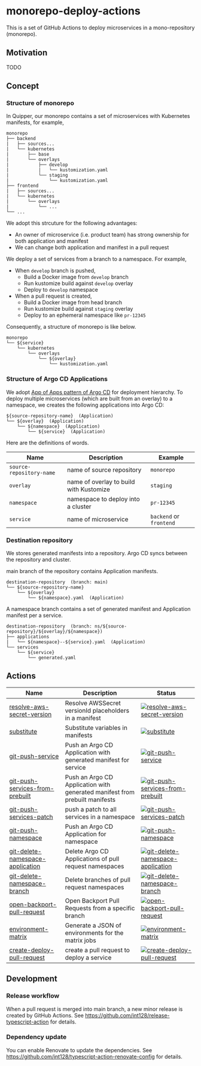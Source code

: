 # monorepo-deploy-actions

This is a set of GitHub Actions to deploy microservices in a mono-repository (monorepo).

## Motivation

TODO

## Concept

### Structure of monorepo

In Quipper, our monorepo contains a set of microservices with Kubernetes manifests, for example,

```
monorepo
├── backend
|   ├── sources...
|   └── kubernetes
|       ├── base
|       └── overlays
|           ├── develop
|           |   └── kustomization.yaml
|           └── staging
|               └── kustomization.yaml
├── frontend
|   ├── sources...
|   └── kubernetes
|       └── overlays
|           └── ...
└── ...
```

We adopt this strcuture for the following advantages:

- An owner of microservice (i.e. product team) has strong ownership for both application and manifest
- We can change both application and manifest in a pull request

We deploy a set of services from a branch to a namespace.
For example,

- When `develop` branch is pushed,
  - Build a Docker image from `develop` branch
  - Run kustomize build against `develop` overlay
  - Deploy to `develop` namespace
- When a pull request is created,
  - Build a Docker image from head branch
  - Run kustomize build against `staging` overlay
  - Deploy to an ephemeral namespace like `pr-12345`

Consequently, a structure of monorepo is like below.

```
monorepo
└── ${service}
    └── kubernetes
        └── overlays
            └── ${overlay}
                └── kustomization.yaml
```

### Structure of Argo CD Applications

We adopt [App of Apps pattern of Argo CD](https://argoproj.github.io/argo-cd/operator-manual/cluster-bootstrapping/) for deployment hierarchy.
To deploy multiple microservices (which are built from an overlay) to a namespace, we creates the following applications into Argo CD:

```
${source-repository-name}  (Application)
└── ${overlay}  (Application)
    └── ${namespace}  (Application)
        └── ${service}  (Application)
```

Here are the definitions of words.

| Name                     | Description                             | Example                 |
| ------------------------ | --------------------------------------- | ----------------------- |
| `source-repository-name` | name of source repository               | `monorepo`              |
| `overlay`                | name of overlay to build with Kustomize | `staging`               |
| `namespace`              | namespace to deploy into a cluster      | `pr-12345`              |
| `service`                | name of microservice                    | `backend` or `frontend` |

### Destination repository

We stores generated manifests into a repository.
Argo CD syncs between the repository and cluster.

main branch of the repository contains Application manifests.

```
destination-repository  (branch: main)
└── ${source-repository-name}
    └── ${overlay}
        └── ${namespace}.yaml  (Application)
```

A namespace branch contains a set of generated manifest and Application manifest per a service.

```
destination-repository  (branch: ns/${source-repository}/${overlay}/${namespace})
├── applications
|   └── ${namespace}--${service}.yaml  (Application)
└── services
    └── ${service}
        └── generated.yaml
```

## Actions

| Name                                                                 | Description                                                                 | Status                                                                                                                                                                                                                                                                  |
| -------------------------------------------------------------------- | --------------------------------------------------------------------------- | ----------------------------------------------------------------------------------------------------------------------------------------------------------------------------------------------------------------------------------------------------------------------- |
| [resolve-aws-secret-version](resolve-aws-secret-version)             | Resolve AWSSecret versionId placeholders in a manifest                      | [![resolve-aws-secret-version](https://github.com/quipper/monorepo-deploy-actions/actions/workflows/resolve-aws-secret-version.yaml/badge.svg)](https://github.com/quipper/monorepo-deploy-actions/actions/workflows/resolve-aws-secret-version.yaml)                   |
| [substitute](substitute)                                             | Substitute variables in manifests                                           | [![substitute](https://github.com/quipper/monorepo-deploy-actions/actions/workflows/substitute.yaml/badge.svg)](https://github.com/quipper/monorepo-deploy-actions/actions/workflows/substitute.yaml)                                                                   |
| [git-push-service](git-push-service)                                 | Push an Argo CD Application with generated manifest for service             | [![git-push-service](https://github.com/quipper/monorepo-deploy-actions/actions/workflows/git-push-service.yaml/badge.svg)](https://github.com/quipper/monorepo-deploy-actions/actions/workflows/git-push-service.yaml)                                                 |
| [git-push-services-from-prebuilt](git-push-services-from-prebuilt)   | Push an Argo CD Application with generated manifest from prebuilt manifests | [![git-push-services-from-prebuilt](https://github.com/quipper/monorepo-deploy-actions/actions/workflows/git-push-services-from-prebuilt.yaml/badge.svg)](https://github.com/quipper/monorepo-deploy-actions/actions/workflows/git-push-services-from-prebuilt.yaml)    |
| [git-push-services-patch](git-push-services-patch)                   | push a patch to all services in a namespace                                 | [![git-push-services-patch](https://github.com/quipper/monorepo-deploy-actions/actions/workflows/git-push-services-patch.yaml/badge.svg)](https://github.com/quipper/monorepo-deploy-actions/actions/workflows/git-push-services-patch.yaml)                            |
| [git-push-namespace](git-push-namespace)                             | Push an Argo CD Application for namespace                                   | [![git-push-namespace](https://github.com/quipper/monorepo-deploy-actions/actions/workflows/git-push-namespace.yaml/badge.svg)](https://github.com/quipper/monorepo-deploy-actions/actions/workflows/git-push-namespace.yaml)                                           |
| [git-delete-namespace-application](git-delete-namespace-application) | Delete Argo CD Applications of pull request namespaces                      | [![git-delete-namespace-application](https://github.com/quipper/monorepo-deploy-actions/actions/workflows/git-delete-namespace-application.yaml/badge.svg)](https://github.com/quipper/monorepo-deploy-actions/actions/workflows/git-delete-namespace-application.yaml) |
| [git-delete-namespace-branch](git-delete-namespace-branch)           | Delete branches of pull request namespaces                                  | [![git-delete-namespace-branch](https://github.com/quipper/monorepo-deploy-actions/actions/workflows/git-delete-namespace-branch.yaml/badge.svg)](https://github.com/quipper/monorepo-deploy-actions/actions/workflows/git-delete-namespace-branch.yaml)                |
| [open-backport-pull-request](open-backport-pull-request)             | Open Backport Pull Requests from a specific branch                          | [![open-backport-pull-request](https://github.com/quipper/monorepo-deploy-actions/actions/workflows/open-backport-pull-request.yaml/badge.svg)](https://github.com/quipper/monorepo-deploy-actions/actions/workflows/open-backport-pull-request.yaml)                   |
| [environment-matrix](environment-matrix)                             | Generate a JSON of environments for the matrix jobs                         | [![environment-matrix](https://github.com/quipper/monorepo-deploy-actions/actions/workflows/environment-matrix.yaml/badge.svg)](https://github.com/quipper/monorepo-deploy-actions/actions/workflows/environment-matrix.yaml)                                           |
| [create-deploy-pull-request](create-deploy-pull-request)             | create a pull request to deploy a service                                   | [![create-deploy-pull-request](https://github.com/quipper/monorepo-deploy-actions/actions/workflows/create-deploy-pull-request.yaml/badge.svg)](https://github.com/quipper/monorepo-deploy-actions/actions/workflows/create-deploy-pull-request.yaml)                   |

## Development

### Release workflow

When a pull request is merged into main branch, a new minor release is created by GitHub Actions.
See https://github.com/int128/release-typescript-action for details.

### Dependency update

You can enable Renovate to update the dependencies.
See https://github.com/int128/typescript-action-renovate-config for details.
